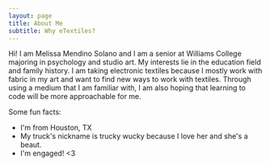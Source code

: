 ```yaml
---
layout: page
title: About Me
subtitle: Why eTextiles?
---
```


Hi! I am Melissa Mendino Solano and I am a senior at Williams College majoring in psychology and studio art. My interests lie in the education field and family history. I am taking electronic textiles because I mostly work with fabric in my art and want to find new ways to work with textiles. Through using a medium that I am familiar with, I am also hoping that learning to code will be more approachable for me.


Some fun facts:
- I'm from Houston, TX
- My truck's nickname is trucky wucky because I love her and she's a beaut.
- I'm engaged! <3
